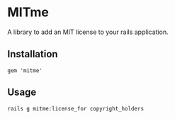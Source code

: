 # MITme

A library to add an MIT license to your rails application.


## Installation

<pre><code>gem 'mitme'</code></pre>


## Usage

<pre><code>rails g mitme:license_for copyright_holders</code></pre>
